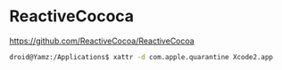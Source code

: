 # ReactiveCococa

https://github.com/ReactiveCocoa/ReactiveCocoa


```sh
droid@Yamz:/Applications$ xattr -d com.apple.quarantine Xcode2.app
```
